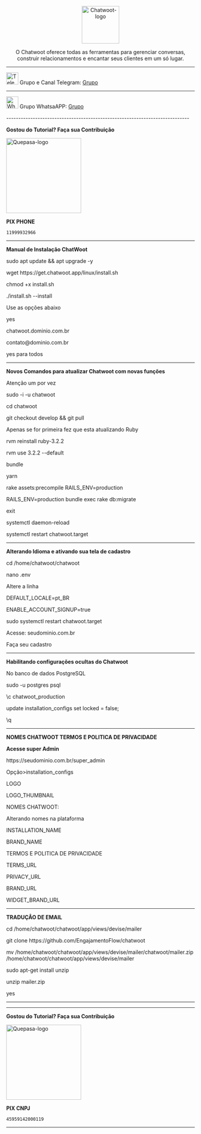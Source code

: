 <p align="center">
	<img src="https://www.chatwoot.com/docs/img/logo.png" alt="Chatwoot-logo" width="100" />	
	<p align="center">O Chatwoot oferece todas as ferramentas para gerenciar conversas, construir relacionamentos e encantar seus clientes em um só lugar.</p>
</p>
<hr />
<p align="left">
	<img src="https://telegram.org/favicon.ico" alt="Telegram-logo" width="32" />
	<span>Grupo e Canal Telegram: </span>
	<a href="https://t.me/chatwootbrasil" target="_blank">Grupo</a>
	<span> </span>
</p>
<hr />
<p align="left">
	<img src="https://whatsapp.com/favicon.ico" alt="WhatsAPP-logo" width="32" />
	<span>Grupo WhatsaAPP: </span>
	<a href="https://chat.whatsapp.com/CLKge3hmHmmBcIL04mBzmT" target="_blank">Grupo</a>
</p>
----------------------------------------------------------------------------
</p>

**Gostou do Tutorial? Faça sua Contribuição**

<img src="https://github.com/EngajamentoFlow/quepasa/blob/main/Contribui%C3%A7%C3%A3o.png" alt="Quepasa-logo" width="200" />
</p>

**PIX PHONE**

```
11999932966	
```

----------------------------------------------------------------------------

**Manual de Instalação ChatWoot**

sudo apt update && apt upgrade -y
</p>
wget https://get.chatwoot.app/linux/install.sh
</p>
chmod +x install.sh
</p>
./install.sh --install
</p>
Use as opções abaixo
</p>
yes
</p>
chatwoot.dominio.com.br
</p>
contato@dominio.com.br
</p>
yes para todos
</p>

----------------------------------------------------------------------------

**Novos Comandos para atualizar Chatwoot com novas funções**

Atenção um por vez
</p>
sudo -i -u chatwoot
</p>
cd chatwoot
</p>
git checkout develop && git pull
</p>
Apenas se for primeira fez que esta atualizando Ruby
</p>
rvm reinstall ruby-3.2.2
</p>
rvm use 3.2.2 --default
</p>
bundle
</p>
yarn
</p>
rake assets:precompile RAILS_ENV=production
</p>
RAILS_ENV=production bundle exec rake db:migrate
</p>
exit
</p>
systemctl daemon-reload
</p>
systemctl restart chatwoot.target
</p>

----------------------------------------------------------------------------

**Alterando Idioma e ativando sua tela de cadastro**

</p>
cd /home/chatwoot/chatwoot
</p>
nano .env
</p>
Altere a linha
</p>
DEFAULT_LOCALE=pt_BR
</p>
ENABLE_ACCOUNT_SIGNUP=true
</p>
sudo systemctl restart chatwoot.target
</p>
Acesse: seudominio.com.br
</p>
Faça seu cadastro
</p>

----------------------------------------------------------------------------

**Habilitando configurações ocultas do Chatwoot**

</p>
No banco de dados PostgreSQL
</p>
sudo -u postgres psql
</p>
\c chatwoot_production
</p>
update installation_configs set locked = false;
</p>
\q
</p>

----------------------------------------------------------------------------

**NOMES CHATWOOT TERMOS E POLITICA DE PRIVACIDADE**

**Acesse super Admin**
</p>
https://seudominio.com.br/super_admin
</p>
Opção>installation_configs
</p>
LOGO
</p>
LOGO_THUMBNAIL
</p>
NOMES CHATWOOT:
</p>
Alterando nomes na plataforma
</p>
INSTALLATION_NAME
</p>
BRAND_NAME
</p>
TERMOS E POLITICA DE PRIVACIDADE
</p>
TERMS_URL
</p>
PRIVACY_URL
</p>
BRAND_URL
</p>
WIDGET_BRAND_URL
</p>

----------------------------------------------------------------------------

**TRADUÇÂO DE EMAIL**

cd /home/chatwoot/chatwoot/app/views/devise/mailer
</p>
git clone https://github.com/EngajamentoFlow/chatwoot
</p>
mv /home/chatwoot/chatwoot/app/views/devise/mailer/chatwoot/mailer.zip /home/chatwoot/chatwoot/app/views/devise/mailer
</p>
sudo apt-get install unzip
</p>
unzip mailer.zip
</p>
yes
</p>

----------------------------------------------------------------------------

----------------------------------------------------------------------------

**Gostou do Tutorial? Faça sua Contribuição**

<img src="https://github.com/EngajamentoFlow/quepasa/blob/main/Contribui%C3%A7%C3%A3o.png" alt="Quepasa-logo" width="200" />
</p>

**PIX CNPJ**

```
45959142000119	
```
----------------------------------------------------------------------------
